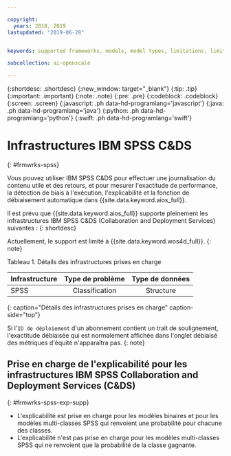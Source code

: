 ```yaml
---

copyright:
  years: 2018, 2019
lastupdated: "2019-06-28"


keywords: supported frameworks, models, model types, limitations, limits, spss, c&ds

subcollection: ai-openscale

---
```


{:shortdesc: .shortdesc}
{:new_window: target="_blank"}
{:tip: .tip}
{:important: .important}
{:note: .note}
{:pre: .pre}
{:codeblock: .codeblock}
{:screen: .screen}
{:javascript: .ph data-hd-programlang='javascript'}
{:java: .ph data-hd-programlang='java'}
{:python: .ph data-hd-programlang='python'}
{:swift: .ph data-hd-programlang='swift'}

# Infrastructures IBM SPSS C&DS
{: #frmwrks-spss}

Vous pouvez utiliser IBM SPSS C&DS pour effectuer une journalisation du contenu utile et des retours,
et pour mesurer l'exactitude de performance, la détection de biais à l'exécution, l'explicabilité et la fonction de débiaisement automatique dans {{site.data.keyword.aios_full}}.

Il est prévu que {{site.data.keyword.aios_full}} supporte pleinement les infrastructures IBM SPSS C&DS (Collaboration and Deployment Services) suivantes :
{: shortdesc}

Actuellement, le support est limité à {{site.data.keyword.wos4d_full}}.
{: note}

Tableau 1. Détails des infrastructures prises en charge

| Infrastructure | Type de problème | Type de données |
|:---|:---:|:---:|
| SPSS | Classification | Structure |
{: caption="Détails des infrastructures prises en charge" caption-side="top"}

Si l'`ID de déploiement` d'un abonnement contient un trait de soulignement,
l'exactitude débiaisée qui est normalement affichée dans l'onglet débiaisé des métriques d'équité n'apparaîtra pas.
{: note}


## Prise en charge de l'explicabilité pour les infrastructures IBM SPSS Collaboration and Deployment Services (C&DS)
{: #frmwrks-spss-exp-supp}

- L'explicabilité est prise en charge pour les modèles binaires et pour les modèles multi-classes SPSS qui renvoient une probabilité pour chacune des classes. 
- L'explicabilité n'est pas prise en charge pour les modèles multi-classes SPSS qui ne renvoient que la probabilité de la classe gagnante.



